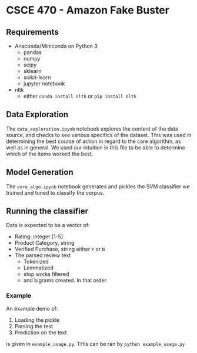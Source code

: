 # CSCE 470 - Amazon Fake Buster
## Requirements
- Anaconda/Miniconda on Python 3
  - pandas
  - numpy
  - scipy
  - sklearn
  - scikit-learn
  - jupyter notebook
- nltk
  - either `conda install nltk` or `pip install nltk`

## Data Exploration
The `data_exploration.ipynb` notebook explores the content of the data source, and checks to see various specifics of the dataset. This was used in determining the best course of action in regard to the core algorithm, as well as in general. We used our intuition in this file to be able to determine which of the items worked the best.

## Model Generation
The `core_algo.ipynb` notebook generates and pickles the SVM classifier we trained and tuned to classify the corpus. 

## Running the classifier
Data is expected to be a vector of:
- Rating: integer [1-5]
- Product Category, string
- Verified Purchase, string either `Y` or `N`
- The parsed review text
  - Tokenized
  - Lemmatized
  - stop works filtered
  - and bigrams created.
In that order.

### Example  
An example demo of:
1. Loading the pickle
2. Parsing the test
3. Prediction on the text

is given in `example_usage.py`. THis can be ran by `python example_usage.py`

